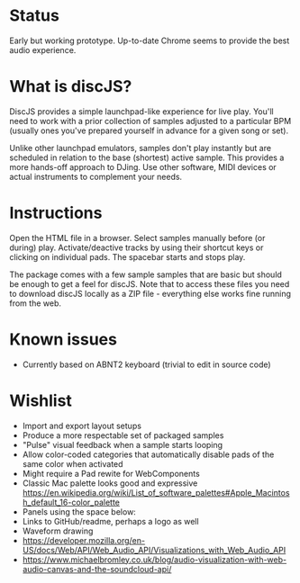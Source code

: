 # Status

Early but working prototype. Up-to-date Chrome seems to provide the best audio experience.

# What is discJS?

DiscJS provides a simple launchpad-like experience for live play. You'll need to work with a prior collection of samples adjusted to a particular BPM (usually ones you've prepared yourself in advance for a given song or set).

Unlike other launchpad emulators, samples don't play instantly but are scheduled in relation to the base (shortest) active sample. This provides a more hands-off approach to DJing. Use other software, MIDI devices or actual instruments to complement your needs.

# Instructions

Open the HTML file in a browser. Select samples manually before (or during) play. Activate/deactive tracks by using their shortcut keys or clicking on individual pads. The spacebar starts and stops play.

The package comes with a few sample samples that are basic but should be enough to get a feel for discJS. Note that to access these files you need to download discJS locally as a ZIP file - everything else works fine running from the web.

# Known issues

* Currently based on ABNT2 keyboard (trivial to edit in source code)

# Wishlist

* Import and export layout setups
* Produce a more respectable set of packaged samples
* "Pulse" visual feedback when a sample starts looping
* Allow color-coded categories that automatically disable pads of the same color when activated
 * Might require a Pad rewite for WebComponents
 * Classic Mac palette looks good and expressive https://en.wikipedia.org/wiki/List_of_software_palettes#Apple_Macintosh_default_16-color_palette
* Panels using the space below:
 * Links to GitHub/readme, perhaps a logo as well
 * Waveform drawing
  * https://developer.mozilla.org/en-US/docs/Web/API/Web_Audio_API/Visualizations_with_Web_Audio_API
  * https://www.michaelbromley.co.uk/blog/audio-visualization-with-web-audio-canvas-and-the-soundcloud-api/

